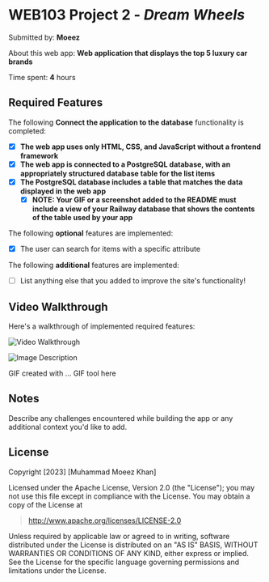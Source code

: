 # WEB103 Project 2 - *Dream Wheels*

Submitted by: **Moeez**

About this web app: **Web application that displays the top 5 luxury car brands**

Time spent: **4** hours

## Required Features

The following **Connect the application to the database** functionality is completed:

<!-- Make sure to check off completed functionality below -->
- [X] **The web app uses only HTML, CSS, and JavaScript without a frontend framework**
- [X] **The web app is connected to a PostgreSQL database, with an appropriately structured database table for the list items**
- [X] **The PostgreSQL database includes a table that matches the data displayed in the web app**
  - [X] **NOTE: Your GIF or a screenshot added to the README must include a view of your Railway database that shows the contents of the table used by your app**

The following **optional** features are implemented:

- [X] The user can search for items with a specific attribute

The following **additional** features are implemented:

- [ ] List anything else that you added to improve the site's functionality!

## Video Walkthrough

Here's a walkthrough of implemented required features:

<img src='https://imgur.com/a/kBYD5Rt.gif' title='Video Walkthrough' width='' alt='Video Walkthrough' />

![Image Description](https://imgur.com/a/1YrI6N9.jpg)

<!-- Replace this with whatever GIF tool you used! -->
GIF created with ...  GIF tool here
<!-- Recommended tools:
[Kap](https://getkap.co/) for macOS
[ScreenToGif](https://www.screentogif.com/) for Windows
[peek](https://github.com/phw/peek) for Linux. -->

## Notes

Describe any challenges encountered while building the app or any additional context you'd like to add.

## License

Copyright [2023] [Muhammad Moeez Khan]

Licensed under the Apache License, Version 2.0 (the "License"); you may not use this file except in compliance with the License. You may obtain a copy of the License at

> http://www.apache.org/licenses/LICENSE-2.0

Unless required by applicable law or agreed to in writing, software distributed under the License is distributed on an "AS IS" BASIS, WITHOUT WARRANTIES OR CONDITIONS OF ANY KIND, either express or implied. See the License for the specific language governing permissions and limitations under the License.
